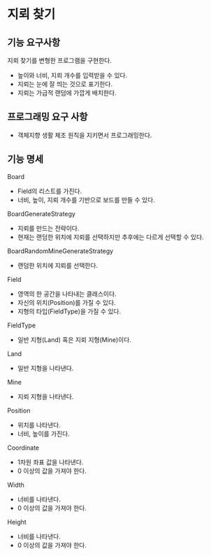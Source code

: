 #  지뢰 찾기

## 기능 요구사항
지뢰 찾기를 변형한 프로그램을 구현한다.
- 높이와 너비, 지뢰 개수를 입력받을 수 있다. 
- 지뢰는 눈에 잘 띄는 것으로 표기한다. 
- 지뢰는 가급적 랜덤에 가깝게 배치한다.

## 프로그래밍 요구 사항
- 객체지향 생활 체조 원칙을 지키면서 프로그래밍한다.

## 기능 명세

Board
- Field의 리스트를 가진다.
- 너비, 높이, 지뢰 개수를 기반으로 보드를 만들 수 있다.

BoardGenerateStrategy
- 지뢰를 만드는 전략이다.
- 현재는 랜덤한 위치에 지뢰를 선택하지만 추후에는 다르게 선택할 수 있다.

BoardRandomMineGenerateStrategy
- 랜덤한 위치에 지뢰를 선택한다.

Field
- 영역의 한 공간을 나타내는 클래스이다.
- 자신의 위치(Position)를 가질 수 있다.
- 지형의 타입(FieldType)을 가질 수 있다.

FieldType
- 일반 지형(Land) 혹은 지뢰 지형(Mine)이다.

Land
- 일반 지형을 나타낸다.

Mine
- 지뢰 지형을 나타낸다.

Position
- 위치를 나타낸다.
- 너비, 높이를 가진다.

Coordinate
- 1차원 좌표 값을 나타낸다.
- 0 이상의 값을 가져야 한다.

Width
- 너비를 나타낸다.
- 0 이상의 값을 가져야 한다.

Height
- 너비를 나타낸다.
- 0 이상의 값을 가져야 한다.